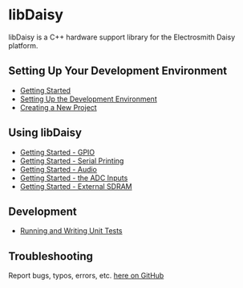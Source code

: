 # libDaisy

libDaisy is a C++ hardware support library for the Electrosmith Daisy platform.

## Setting Up Your Development Environment

* [Getting Started](https://github.com/electro-smith/DaisyWiki/wiki)
* [Setting Up the Development Environment](https://github.com/electro-smith/DaisyWiki/wiki/1.-Setting-Up-Your-Development-Environment)
* [Creating a New Project](https://github.com/electro-smith/DaisyWiki/wiki/How-To:-Create-a-New-Project)

## Using libDaisy

* [Getting Started - GPIO](_a1_Getting-Started-GPIO.md)
* [Getting Started - Serial Printing](_a2_Getting-Started-Serial-Printing.md)
* [Getting Started - Audio](_a3_Getting-Started-Audio.md)
* [Getting Started - the ADC Inputs](_a4_Getting-Started-ADCs.md)
* [Getting Started - External SDRAM](_a6_Getting-Started-External-SDRAM.md)

## Development

* [Running and Writing Unit Tests](_b1_Development-Unit-Testing.md)

## Troubleshooting

Report bugs, typos, errors, etc. [here on GitHub](https://github.com/electro-smith/libDaisy/issues)
